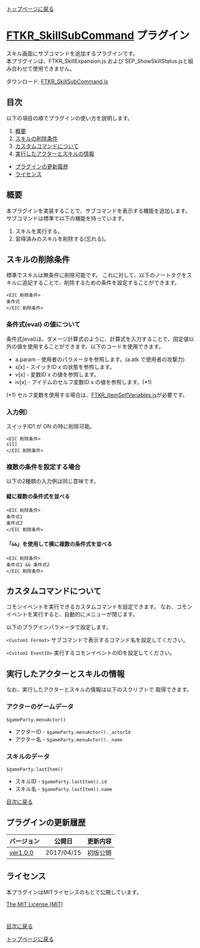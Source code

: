 [トップページに戻る](README.md)

# [FTKR_SkillSubCommand](FTKR_SkillSubCommand.js) プラグイン

スキル画面にサブコマンドを追加するプラグインです。<br>
本プラグインは、FTKR_SkillExpansion.js および SEP_ShowSkillStatus.jsと組み合わせて使用できません。

ダウンロード: [FTKR_SkillSubCommand.js](https://raw.githubusercontent.com/futokoro/RPGMaker/master/FTKR_SkillSubCommand.js)

## 目次

以下の項目の順でプラグインの使い方を説明します。
1. [概要](#概要)
2. [スキルの削除条件](#スキルの削除条件)
3. [カスタムコマンドについて](#カスタムコマンドについて)
4. [実行したアクターとスキルの情報](#実行したアクターとスキルの情報)
* [プラグインの更新履歴](#プラグインの更新履歴)
* [ライセンス](#ライセンス)

## 概要

本プラグインを実装することで、サブコマンドを表示する機能を追加します。
サブコマンドは標準で以下の機能を持っています。
1. スキルを実行する。
2. 習得済みのスキルを削除する(忘れる)。

## スキルの削除条件
標準でスキルは無条件に削除可能です。
これに対して、以下のノートタグをスキルに追記することで、削除するための条件を設定することができます。

```
<EIC 削除条件>
条件式
</EIC 削除条件>
```

### 条件式(eval) の値について
条件式(eval)は、ダメージ計算式のように、計算式を入力することで、固定値以外の値を使用することができます。以下のコードを使用できます。
* a.param - 使用者のパラメータを参照します。(a.atk で使用者の攻撃力)
* s[x]    - スイッチID x の状態を参照します。
* v[x]    - 変数ID x の値を参照します。
* iv[x]   - アイテムのセルフ変数ID x の値を参照します。(*1)

(*1) セルフ変数を使用する場合は、[FTKR_ItemSelfVariables.js](FTKR_ItemSelfVariables.js)が必要です。

### 入力例）
スイッチID1 が ON の時に削除可能。
```
<EIC 削除条件>
s[1]
</EIC 削除条件>
```

### 複数の条件を設定する場合
以下の2種類の入力例は同じ意味です。

#### 縦に複数の条件式を並べる
```
<EIC 削除条件>
条件式1
条件式2
</EIC 削除条件>
```

#### 「`&&`」を使用して横に複数の条件式を並べる
```
<EIC 削除条件>
条件式1 && 条件式2
</EIC 削除条件>
```

## カスタムコマンドについて
コモンイベントを実行できるカスタムコマンドを設定できます。
なお、コモンイベントを実行すると、自動的にメニューが閉じます。

以下のプラグインパラメータで設定します。

`<Custom1 Format>`
サブコマンドで表示するコマンド名を設定してください。

`<Custom1 EventID>`
実行するコモンイベントのIDを設定してください。

## 実行したアクターとスキルの情報
なお、実行したアクターとスキルの情報は以下のスクリプトで
取得できます。

### アクターのゲームデータ
`$gameParty.menuActor()`
* アクターID - `$gameParty.menuActor()._actorId`
* アクター名 - `$gameParty.menuActor()._name`

### スキルのデータ
`$gameParty.lastItem()`
* スキルID - `$gameParty.lastItem().id`
* スキル名 - `$gameParty.lastItem().name`

[目次に戻る](#目次)

## プラグインの更新履歴

| バージョン | 公開日 | 更新内容 |
| --- | --- | --- |
| [ver1.0.0](FTKR_SkillSubCommand.js) | 2017/04/15 | 初版公開 |

## ライセンス

本プラグインはMITライセンスのもとで公開しています。

[The MIT License (MIT)](https://opensource.org/licenses/mit-license.php)

#
[目次に戻る](#目次)

[トップページに戻る](README.md)